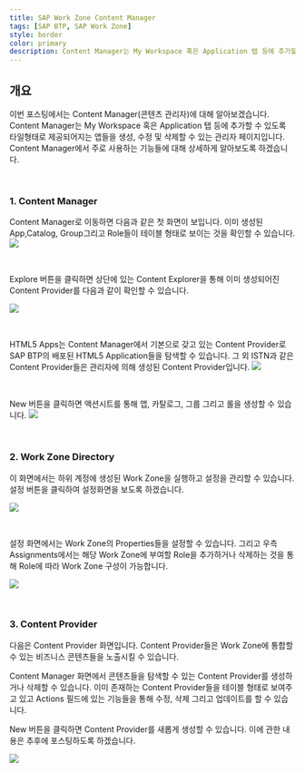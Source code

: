 ```yaml
---
title: SAP Work Zone Content Manager
tags: [SAP BTP, SAP Work Zone]
style: border
color: primary
description: Content Manager는 My Workspace 혹은 Application 탭 등에 추가할 수 있도록 타일형태로 제공되어지는 앱들을 생성, 수정 및 삭제할 수 있는 관리자 페이지입니다.
---
```


<!-- <br/>
<center><img src="https://rendez-static.herokuapp.com/resource/images/code_review001.gif" width="50%"></center>
<br/>
<br/> -->

## 개요
이번 포스팅에서는 Content Manager(콘텐츠 관리자)에 대해 알아보겠습니다.
Content Manager는 My Workspace 혹은 Application 탭 등에 추가할 수 있도록 타일형태로 제공되어지는 앱들을 생성, 수정 및 삭제할 수 있는 관리자 페이지입니다. Content Manager에서 주로 사용하는 기능들에 대해 상세하게 알아보도록 하겠습니다.

<br/>


### 1. Content Manager
Content Manager로 이동하면 다음과 같은 첫 화면이 보입니다. 이미 생성된 App,Catalog, Group그리고 Role들이 테이블 형태로 보이는 것을 확인할 수 있습니다.
![](https://www.ksug.kr/data/editor/2110/670421883bad68dcb28222688257e84fb7b5af4bvl4b.png)

<br/>

Explore 버튼을 클릭하면 상단에 있는 Content Explorer을 통해 이미 생성되어진 Content Provider를 다음과 같이 확인할 수 있습니다.

![](https://www.ksug.kr/data/editor/2110/40305f300b8dd34fbc9fbf53c17a4ceba860974dsxau.png)

<br/>

HTML5 Apps는 Content Manager에서 기본으로 갖고 있는 Content Provider로 SAP BTP의 배포된 HTML5 Application들을 탐색할 수 있습니다. 그 외 ISTN과 같은 Content Provider들은 관리자에 의해 생성된 Content Provider입니다.
![](https://www.ksug.kr/data/editor/2110/d42e04f53ed8e893cf5d24bd98d37b4e9da40d7ef0wp.png)

<br/>

New 버튼을 클릭하면 액션시트를 통해 앱, 카탈로그, 그룹 그리고 롤을 생성할 수 있습니다.
![](https://www.ksug.kr/data/editor/2110/5df1bebe41ccdb912ead73f63466aa6b5762d9e6hs87.png)

<br/>

### 2. Work Zone Directory

이 화면에서는 하위 계정에 생성된 Work Zone을 실행하고 설정을 관리할 수 있습니다. 설정 버튼을 클릭하여 설정화면을 보도록 하겠습니다.

![](https://www.ksug.kr/data/editor/2110/e896f0e69b8295e7aaabfeb71af91c48b8b6c5ffxi3v.png)

<br/>

설정 화면에서는 Work Zone의 Properties들을 설정할 수 있습니다. 그리고 우측 Assignments에서는 해당 Work Zone에 부여할 Role을 추가하거나 삭제하는 것을 통해 Role에 따라 Work Zone 구성이 가능합니다.

![](https://www.ksug.kr/data/editor/2110/d80ccb5814e4018dc122912d493d0fbf13e4607cb1gh.png)

<br/>

### 3. Content Provider

다음은 Content Provider 화면입니다. Content Provider들은 Work Zone에 통합할 수 있는 비즈니스 콘텐츠들을 노출시킬 수 있습니다.

Content Manager 화면에서 콘텐츠들을 탐색할 수 있는 Content Provider를 생성하거나 삭제할 수 있습니다. 이미 존재하는 Content Provider들을 테이블 형태로 보여주고 있고 Actions 필드에 있는 기능들을 통해 수정, 삭제 그리고 업데이트를 할 수 있습니다.

New 버튼을 클릭하면 Content Provider를 새롭게 생성할 수 있습니다. 이에 관한 내용은 추후에 포스팅하도록 하겠습니다.

![](https://www.ksug.kr/data/editor/2110/d9992df04f514201e3842283a79bbab8f04c2fc9kj47.png)

<br/>